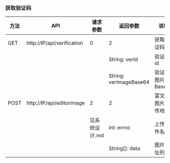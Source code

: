 ### 获取验证码

| 方法   | API                           | 请求参数         |  返回参数               |       说明
|------ |------                          |------           | -------                | ------
|GET    | http://IP/api/verification     | 0               |  2                     | 获取验证码
|       |                                |                 | String: verId          | 验证码id
|       |                                |                 | String: verImageBase64 | 验证码图片Base64
|POST   | http://IP/api/editorimage      | 2               |  2                     | 富文本图片上传地址
|       |                                | 见系统设计.md    | int: errno             | 上传文件名
|       |                                |                 | String[]: data         | 图片地址列表

